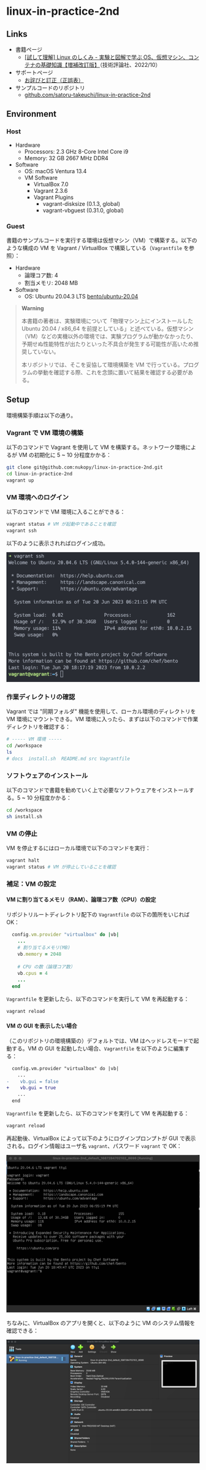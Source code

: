 # linux-in-practice-2nd

## Links

- 書籍ページ
  - [[試して理解] Linux のしくみ - 実験と図解で学ぶ OS、仮想マシン、コンテナの基礎知識【増補改訂版】](https://gihyo.jp/book/2022/978-4-297-13148-7)（技術評論社、2022/10）
- サポートページ
  - [お詫びと訂正（正誤表）](https://gihyo.jp/book/2022/978-4-297-13148-7/support)
- サンプルコードのリポジトリ
  - [github.com/satoru-takeuchi/linux-in-practice-2nd](https://github.com/satoru-takeuchi/linux-in-practice-2nd)

## Environment

### Host

- Hardware
  - Processors: 2.3 GHz 8-Core Intel Core i9
  - Memory: 32 GB 2667 MHz DDR4
- Software
  - OS: macOS Ventura 13.4
  - VM Software
    - VirtualBox 7.0
    - Vagrant 2.3.6
    - Vagrant Plugins
      - vagrant-disksize (0.1.3, global)
      - vagrant-vbguest (0.31.0, global)

### Guest

書籍のサンプルコードを実行する環境は仮想マシン（VM）で構築する。以下のような構成の VM を Vagrant / VirtualBox で構築している（`Vagrantfile` を参照）：

- Hardware
  - 論理コア数: 4
  - 割当メモリ: 2048 MB
- Software
  - OS: Ubuntu 20.04.3 LTS [bento/ubuntu-20.04](https://app.vagrantup.com/bento/boxes/ubuntu-20.04)

> **Warning**
>
> 本書籍の著者は、実験環境について「物理マシン上にインストールした Ubuntu 20.04 / x86_64 を前提としている」と述べている。仮想マシン（VM）などの実機以外の環境では、実験プログラムが動かなかったり、予期せぬ性能特性が出たりといった不具合が発生する可能性が高いため推奨していない。
>
> 本リポジトリでは、そこを妥協して環境構築を VM で行っている。プログラムの挙動を確認する際、これを念頭に置いて結果を確認する必要がある。

## Setup

環境構築手順は以下の通り。

### Vagrant で VM 環境の構築

以下のコマンドで Vagrant を使用して VM を構築する。ネットワーク環境によるが VM の初期化に 5 ~ 10 分程度かかる：

```sh
git clone git@github.com:nukopy/linux-in-practice-2nd.git
cd linux-in-practice-2nd
vagrant up
```

### VM 環境へのログイン

以下のコマンドで VM 環境に入ることができる：

```sh
vagrant status # VM が起動中であることを確認
vagrant ssh
```

以下のように表示されればログイン成功。

![vagrant-ssh](./docs/images/vagrant-ssh.png)

### 作業ディレクトリの確認

Vagrant では "同期フォルダ" 機能を使用して、ローカル環境のディレクトリを VM 環境にマウントできる。VM 環境に入ったら、まずは以下のコマンドで作業ディレクトリを確認する：

```sh
# ----- VM 環境 -----
cd /workspace
ls
# docs  install.sh  README.md src Vagrantfile
```

### ソフトウェアのインストール

以下のコマンドで書籍を勧めていく上で必要なソフトウェアをインストールする。5 ~ 10 分程度かかる：

```sh
cd /workspace
sh install.sh
```

### VM の停止

VM を停止するにはローカル環境で以下のコマンドを実行：

```sh
vagrant halt
vagrant status # VM が停止していることを確認
```

### 補足：VM の設定

#### VM に割り当てるメモリ（RAM）、論理コア数（CPU）の設定

リポジトリルートディレクトリ配下の `Vagrantfile` の以下の箇所をいじれば OK：

```ruby
  config.vm.provider "virtualbox" do |vb|
    ...
    # 割り当てるメモリ(MB)
    vb.memory = 2048

    # CPU の数（論理コア数）
    vb.cpus = 4
    ...
  end
```

`Vagrantfile` を更新したら、以下のコマンドを実行して VM を再起動する：

```sh
vagrant reload
```

#### VM の GUI を表示したい場合

（このリポジトリの環境構築の）デフォルトでは、VM はヘッドレスモードで起動する。VM の GUI を起動したい場合、`Vagrantfile` を以下のように編集する：

```diff
  config.vm.provider "virtualbox" do |vb|
    ...
-    vb.gui = false
+    vb.gui = true
    ...
  end
```

`Vagrantfile` を更新したら、以下のコマンドを実行して VM を再起動する：

```sh
vagrant reload
```

再起動後、VirtualBox によって以下のようにログインプロンプトが GUI で表示される。ログイン情報はユーザ名 `vagrant`、パスワード `vagrant` で OK：

![vagrant-gui](./docs/images/vagrant-gui.png)

ちなみに、VirtualBox のアプリを開くと、以下のように VM のシステム情報を確認できる：

![virtualbox-system-info](docs/images/virtualbox-system-info.png)
